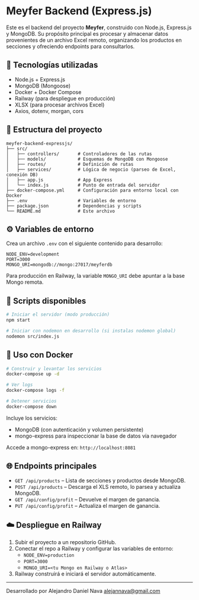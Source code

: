 
# Meyfer Backend (Express.js)

Este es el backend del proyecto **Meyfer**, construido con Node.js, Express.js y MongoDB. Su propósito principal es procesar y almacenar datos provenientes de un archivo Excel remoto, organizando los productos en secciones y ofreciendo endpoints para consultarlos.

## 🧰 Tecnologías utilizadas

- Node.js + Express.js
- MongoDB (Mongoose)
- Docker + Docker Compose
- Railway (para despliegue en producción)
- XLSX (para procesar archivos Excel)
- Axios, dotenv, morgan, cors

## 📁 Estructura del proyecto

```
meyfer-backend-expressjs/
├── src/
│   ├── controllers/       # Controladores de las rutas
│   ├── models/            # Esquemas de MongoDB con Mongoose
│   ├── routes/            # Definición de rutas
│   ├── services/          # Lógica de negocio (parseo de Excel, conexión DB)
│   ├── app.js             # App Express
│   └── index.js           # Punto de entrada del servidor
├── docker-compose.yml     # Configuración para entorno local con Docker
├── .env                   # Variables de entorno
├── package.json           # Dependencias y scripts
└── README.md              # Este archivo
```

## ⚙️ Variables de entorno

Crea un archivo `.env` con el siguiente contenido para desarrollo:

```
NODE_ENV=development
PORT=3000
MONGO_URI=mongodb://mongo:27017/meyferdb
```

Para producción en Railway, la variable `MONGO_URI` debe apuntar a la base Mongo remota.

## 🚀 Scripts disponibles

```bash
# Iniciar el servidor (modo producción)
npm start

# Iniciar con nodemon en desarrollo (si instalas nodemon global)
nodemon src/index.js
```

## 🐳 Uso con Docker

```bash
# Construir y levantar los servicios
docker-compose up -d

# Ver logs
docker-compose logs -f

# Detener servicios
docker-compose down
```

Incluye los servicios:

- MongoDB (con autenticación y volumen persistente)
- mongo-express para inspeccionar la base de datos vía navegador

Accede a mongo-express en: `http://localhost:8081`

## 🌐 Endpoints principales

- `GET /api/products` – Lista de secciones y productos desde MongoDB.
- `POST /api/products` – Descarga el XLS remoto, lo parsea y actualiza MongoDB.
- `GET /api/config/profit` – Devuelve el margen de ganancia.
- `PUT /api/config/profit` – Actualiza el margen de ganancia.

## ☁️ Despliegue en Railway

1. Subir el proyecto a un repositorio GitHub.
2. Conectar el repo a Railway y configurar las variables de entorno:
   - `NODE_ENV=production`
   - `PORT=3000`
   - `MONGO_URI=<tu Mongo en Railway o Atlas>`
3. Railway construirá e iniciará el servidor automáticamente.

---

Desarrollado por Alejandro Daniel Nava
[alejannava@gmail.com](mailto:alejannava@gmail.com)
